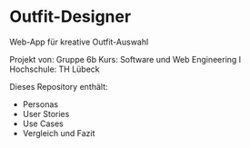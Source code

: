 # Outfit-Designer
Web-App für kreative Outfit-Auswahl

Projekt von: Gruppe 6b
Kurs: Software und Web Engineering I  
Hochschule: TH Lübeck

Dieses Repository enthält:
- Personas
- User Stories
- Use Cases
- Vergleich und Fazit
